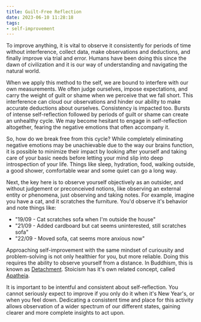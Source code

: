 ```yaml
---
title: Guilt-Free Reflection
date: 2023-06-10 11:28:18
tags:
- self-improvement
---
```


To improve anything, it is vital to observe it consistently for periods of time without interference, collect data, make observations and deductions, and finally improve via trial and error. Humans have been doing this since the dawn of civilization and it is our way of understanding and navigating the natural world.

When we apply this method to the self, we are bound to interfere with our own measurements. We often judge ourselves, impose expectations, and carry the weight of guilt or shame when we perceive that we fall short. This interference can cloud our observations and hinder our ability to make accurate deductions about ourselves. Consistency is impacted too. Bursts of intense self-reflection followed by periods of guilt or shame can create an unhealthy cycle. We may become hesitant to engage in self-reflection altogether, fearing the negative emotions that often accompany it.

So, how do we break free from this cycle? While completely eliminating negative emotions may be unachievable due to the way our brains function, it is possible to minimize their impact by looking after yourself and taking care of your basic needs before letting your mind slip into deep introspection of your life. Things like sleep, hydration, food, walking outside, a good shower, comfortable wear and some quiet can go a long way.

Next, the key here is to observe yourself objectively as an outsider, and without judgement or preconceived notions, like observing an external entity or phenomena, just observing and taking notes. For example, imagine you have a cat, and it scratches the furniture. You'd observe it's behavior and note things like:
- "19/09 - Cat scratches sofa when I'm outside the house"
- "21/09 - Added cardboard but cat seems uninterested, still scratches sofa"
- "22/09 - Moved sofa, cat seems more anxious now"

Approaching self-improvement with the same mindset of curiousity and problem-solving is not only healthier for you, but more reliable. Doing this requires the ability to observe yourself from a distance. In Buddhism, this is known as [Detachment](https://en.wikipedia.org/wiki/Nonattachment_(philosophy)). Stoicism has it's own related concept, called [Apatheia](https://en.wikipedia.org/wiki/Apatheia).

It is important to be intentful and consistent about self-reflection. You cannot seriously expect to improve if you only do it when it's New Year's, or when you feel down. Dedicating a consistent time and place for this activity allows observation of a wider spectrum of our different states, gaining clearer and more complete insights to act upon.
